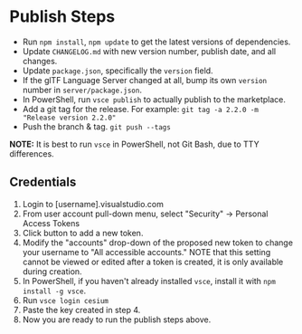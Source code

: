 # Publish Steps

* Run `npm install`, `npm update` to get the latest versions of dependencies.
* Update `CHANGELOG.md` with new version number, publish date, and all changes.
* Update `package.json`, specifically the `version` field.
* If the glTF Language Server changed at all, bump its own `version` number in `server/package.json`.
* In PowerShell, run `vsce publish` to actually publish to the marketplace.
* Add a git tag for the release.  For example: `git tag -a 2.2.0 -m "Release version 2.2.0"`
* Push the branch & tag. `git push --tags`

**NOTE:** It is best to run `vsce` in PowerShell, not Git Bash, due to TTY differences.

## Credentials

1. Login to [username].visualstudio.com
2. From user account pull-down menu, select "Security" -> Personal Access Tokens
3. Click button to add a new token.
4. Modify the "accounts" drop-down of the proposed new token to change your username to "All accessible accounts."  NOTE that this setting cannot be viewed or edited after a token is created, it is only available during creation.
5. In PowerShell, if you haven't already installed `vsce`, install it with `npm install -g vsce`.
6. Run `vsce login cesium`
7. Paste the key created in step 4.
8. Now you are ready to run the publish steps above.
